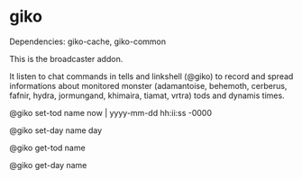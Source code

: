# giko

Dependencies: giko-cache, giko-common

This is the broadcaster addon. 

It listen to chat commands in tells and linkshell (@giko) to record and spread informations about monitored monster (adamantoise, behemoth, cerberus, fafnir, hydra, jormungand, khimaira, tiamat, vrtra) tods and dynamis times.

@giko set-tod name now | yyyy-mm-dd hh:ii:ss -0000

@giko set-day name day

@giko get-tod name

@giko get-day name
